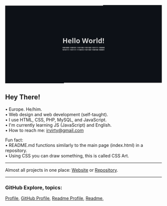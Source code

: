 
<!--https://github.blog/developer-skills/github/how-to-make-your-images-in-markdown-on-github-adjust-for-dark-mode-and-light-mode/#-->
<picture>
  <source media="(prefers-color-scheme: dark)" srcset="github-profile-banner-dark.png">
  <source media="(prefers-color-scheme: light)" srcset="github-profile-banner-light.png">
  <img alt="Shows an illustrated sun in light mode and a moon with stars in dark mode." src="github-profile-banner-dark.png">
</picture>

## Hey There!
• Europe. He/him.  
• Web design and web development (self-taught).  
• I use HTML, CSS, PHP, MySQL, and JavaScript.  
• I'm currently learning JS (JavaScript) and English.  
• How to reach me: [irvirty@gmail.com](mailto:irvirty@gmail.com)  
  
Fun fact:  
• README.md functions similarly to the main page (index.html) in a repository.  
• Using CSS you can draw something, this is called CSS Art.  

---
  
Almost all projects in one place: [Website](https://irvirty.pages.dev/) or [Repository](https://github.com/irvirty/irvirty.pages.dev).  
  
<!--
---
  
> [!NOTE]
> This page was built using [GitHub](https://github.com/)  
  
---
-->
  
---
  
### GitHub Explore, topics:  

[Profile](https://github.com/topics/profile),
[GitHub Profile](https://github.com/topics/github-profile),
[Readme Profile](https://github.com/topics/readme-profile),
[Readme](https://github.com/topics/readme),

<!--
**username/username** is a ✨ _special_ ✨ repository because its `README.md` (this file) appears on your GitHub profile.

Here are some ideas to get you started:

- 🔭 I’m currently working on ...
- 🌱 I’m currently learning ...
- 👯 I’m looking to collaborate on ...
- 🤔 I’m looking for help with ...
- 💬 Ask me about ...
- 📫 How to reach me: ...
- 😄 Pronouns: ...
- ⚡ Fun fact: ...
-->
